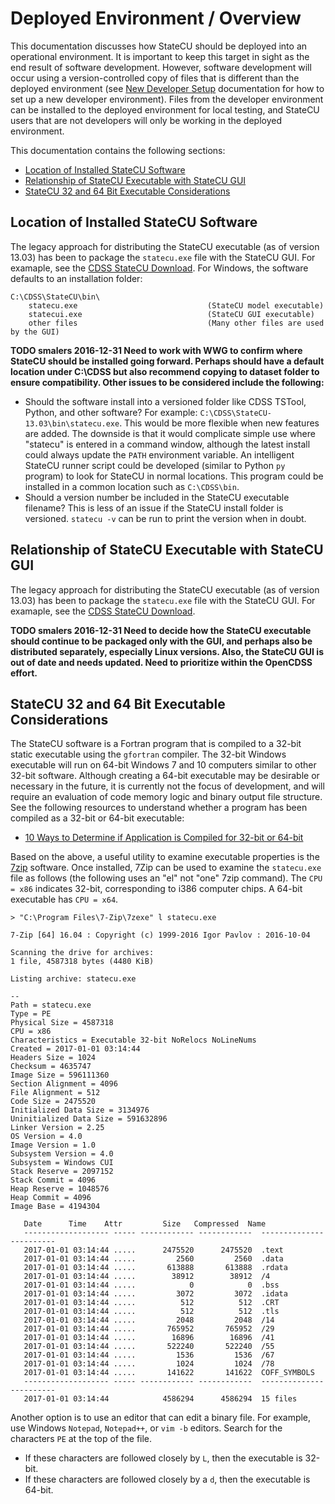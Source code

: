 # Deployed Environment / Overview

This documentation discusses how StateCU should be deployed into an operational environment.
It is important to keep this target in sight as the end result of software development.
However, software development will occur using a version-controlled copy of files that is different than the deployed environment
(see [New Developer Setup](../dev-new/overview) documentation for how to set up a new developer environment).
Files from the developer environment can be installed to the deployed environment for local testing,
and StateCU users that are not developers will only be working in the deployed environment.

This documentation contains the following sections:

* [Location of Installed StateCU Software](#location-of-installed-statecu-software)
* [Relationship of StateCU Executable with StateCU GUI](#relationship-of-statecu-executable-with-statecu-gui)
* [StateCU 32 and 64 Bit Executable Considerations](#statecu-32-and-64-bit-executable-considerations)

## Location of Installed StateCU Software

The legacy approach for distributing the StateCU executable (as of version 13.03) has been to package the `statecu.exe` file
with the StateCU GUI.  For examaple, see the [CDSS StateCU Download](http://cdss.state.co.us/software/Pages/StateCU.aspx).
For Windows, the software defaults to an installation folder: 

```
C:\CDSS\StateCU\bin\
    statecu.exe                             (StateCU model executable)
    statecui.exe                            (StateCU GUI executable)
    other files                             (Many other files are used by the GUI)
```

**TODO smalers 2016-12-31 Need to work with WWG to confirm where StateCU should be installed going forward.
Perhaps should have a default location under C:\CDSS but also recommend copying to dataset folder to ensure compatibility.
Other issues to be considered include the following:**

* Should the software install into a versioned folder like CDSS TSTool, Python, and other software?
For example:  `C:\CDSS\StateCU-13.03\bin\statecu.exe`.
This would be more flexible when new features are added.
The downside is that it would complicate simple use where "statecu" is entered in a command window,
although the latest install could always update the `PATH` environment variable.
An intelligent StateCU runner script could be developed (similar to Python `py` program)
to look for StateCU in normal locations.
This program could be installed in a common location such as `C:\CDSS\bin`.
* Should a version number be included in the StateCU executable filename?
This is less of an issue if the StateCU install folder is versioned.
`statecu -v` can be run to print the version when in doubt.

## Relationship of StateCU Executable with StateCU GUI

The legacy approach for distributing the StateCU executable (as of version 13.03) has been to package the `statecu.exe` file
with the StateCU GUI.  For examaple, see the [CDSS StateCU Download](http://cdss.state.co.us/software/Pages/StateCU.aspx).

**TODO smalers 2016-12-31 Need to decide how the StateCU executable should continue to be packaged only with the GUI,
and perhaps also be distributed separately, especially Linux versions.
Also, the StateCU GUI is out of date and needs updated.  Need to prioritize within the OpenCDSS effort.**

## StateCU 32 and 64 Bit Executable Considerations

The StateCU software is a Fortran program that is compiled to a 32-bit static executable using the `gfortran` compiler.
The 32-bit Windows executable will run on 64-bit Windows 7 and 10 computers similar to other 32-bit software.
Although creating a 64-bit executable may be desirable or necessary in the future, it is currently not the focus of development,
and will require an evaluation of code memory logic and binary output file structure.
See the following resources to understand whether a program has been compiled as a 32-bit or 64-bit executable:

* [10 Ways to Determine if Application is Compiled for 32-bit or 64-bit](https://www.raymond.cc/blog/determine-application-compiled-32-64-bit/)

Based on the above, a useful utility to examine executable properties is the [7zip](http://www.7-zip.org/download.html) software.
Once installed, 7Zip can be used to examine the `statecu.exe` file as follows (the following uses an "el" not "one" 7zip command).
The `CPU = x86` indicates 32-bit, corresponding to i386 computer chips.  A 64-bit executable has `CPU = x64`.

```text
> "C:\Program Files\7-Zip\7zexe" l statecu.exe

7-Zip [64] 16.04 : Copyright (c) 1999-2016 Igor Pavlov : 2016-10-04

Scanning the drive for archives:
1 file, 4587318 bytes (4480 KiB)

Listing archive: statecu.exe

--
Path = statecu.exe
Type = PE
Physical Size = 4587318
CPU = x86
Characteristics = Executable 32-bit NoRelocs NoLineNums
Created = 2017-01-01 03:14:44
Headers Size = 1024
Checksum = 4635747
Image Size = 596111360
Section Alignment = 4096
File Alignment = 512
Code Size = 2475520
Initialized Data Size = 3134976
Uninitialized Data Size = 591632896
Linker Version = 2.25
OS Version = 4.0
Image Version = 1.0
Subsystem Version = 4.0
Subsystem = Windows CUI
Stack Reserve = 2097152
Stack Commit = 4096
Heap Reserve = 1048576
Heap Commit = 4096
Image Base = 4194304

   Date      Time    Attr         Size   Compressed  Name
   ------------------- ----- ------------ ------------  ------------------------
   2017-01-01 03:14:44 .....      2475520      2475520  .text
   2017-01-01 03:14:44 .....         2560         2560  .data
   2017-01-01 03:14:44 .....       613888       613888  .rdata
   2017-01-01 03:14:44 .....        38912        38912  /4
   2017-01-01 03:14:44 .....            0            0  .bss
   2017-01-01 03:14:44 .....         3072         3072  .idata
   2017-01-01 03:14:44 .....          512          512  .CRT
   2017-01-01 03:14:44 .....          512          512  .tls
   2017-01-01 03:14:44 .....         2048         2048  /14
   2017-01-01 03:14:44 .....       765952       765952  /29
   2017-01-01 03:14:44 .....        16896        16896  /41
   2017-01-01 03:14:44 .....       522240       522240  /55
   2017-01-01 03:14:44 .....         1536         1536  /67
   2017-01-01 03:14:44 .....         1024         1024  /78
   2017-01-01 03:14:44 .....       141622       141622  COFF_SYMBOLS
   ------------------- ----- ------------ ------------  ------------------------
   2017-01-01 03:14:44            4586294      4586294  15 files
```

Another option is to use an editor that can edit a binary file. 
For example, use Windows `Notepad`, `Notepad++`, or `vim -b` editors.
Search for the characters `PE` at the top of the file.

* If these characters are followed closely by `L`, then the executable is 32-bit.
* If these characters are followed closely by a `d`, then the executable is 64-bit.

